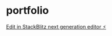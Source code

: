 # portfolio

[Edit in StackBlitz next generation editor ⚡️](https://stackblitz.com/~/github.com/Saptadeep717/portfolio)